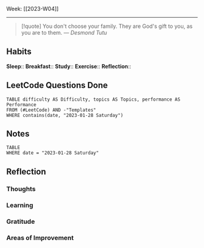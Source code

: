 Week: [[2023-W04]]
- - -
>[!quote]
> You don't choose your family. They are God's gift to you, as you are to them.
> — <cite>Desmond Tutu</cite>



## Habits
**Sleep**:: 
**Breakfast**::
**Study**:: 
**Exercise**:: 
**Reflection**:: 

## LeetCode Questions Done
```dataview
TABLE difficulty AS Difficulty, topics AS Topics, performance AS Performance
FROM (#LeetCode) AND -"Templates"
WHERE contains(date, "2023-01-28 Saturday") 
```

## Notes
```dataview
TABLE
WHERE date = "2023-01-28 Saturday"
```

## Reflection
### Thoughts 
### Learning 
### Gratitude
### Areas of Improvement